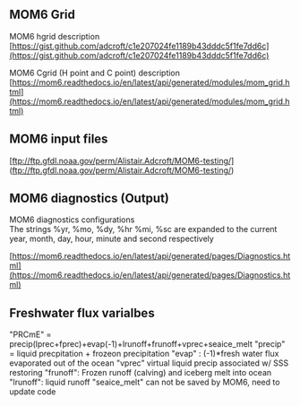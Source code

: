## MOM6 Grid  
MOM6 hgrid description  
[https://gist.github.com/adcroft/c1e207024fe1189b43dddc5f1fe7dd6c](https://gist.github.com/adcroft/c1e207024fe1189b43dddc5f1fe7dd6c)

MOM6 Cgrid (H point and C point) description
[https://mom6.readthedocs.io/en/latest/api/generated/modules/mom_grid.html](https://mom6.readthedocs.io/en/latest/api/generated/modules/mom_grid.html)

## MOM6 input files   
[ftp://ftp.gfdl.noaa.gov/perm/Alistair.Adcroft/MOM6-testing/]
(ftp://ftp.gfdl.noaa.gov/perm/Alistair.Adcroft/MOM6-testing/)


## MOM6 diagnostics (Output)
MOM6 diagnostics configurations  
The strings %yr, %mo, %dy, %hr %mi, %sc are expanded to the current year, month, day, hour, minute and second respectively   

[https://mom6.readthedocs.io/en/latest/api/generated/pages/Diagnostics.html](https://mom6.readthedocs.io/en/latest/api/generated/pages/Diagnostics.html)


## Freshwater flux varialbes 
"PRCmE" = precip(lprec+fprec)+evap(-1)+lrunoff+frunoff+vprec+seaice_melt
"precip" = liquid precpitation + frozeon precipitation
"evap" : (-1)*fresh water flux evaporated out of the ocean
"vprec" virtual liquid precip associated w/ SSS restoring
"frunoff": Frozen runoff (calving) and iceberg melt into ocean
"lrunoff": liquid runoff
"seaice_melt" can not be saved by MOM6, need to update code
